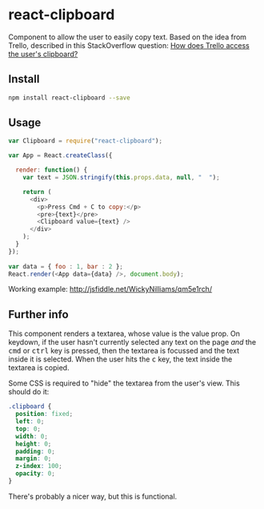 # react-clipboard

Component to allow the user to easily copy text. Based on the idea from Trello, described in this StackOverflow question: [How does Trello access the user's clipboard?](http://stackoverflow.com/questions/17527870/how-does-trello-access-the-users-clipboard)

## Install

```bash
npm install react-clipboard --save
```

## Usage

```js
var Clipboard = require("react-clipboard");

var App = React.createClass({

  render: function() {
    var text = JSON.stringify(this.props.data, null, "  ");

    return (
      <div>
        <p>Press Cmd + C to copy:</p>
        <pre>{text}</pre>
        <Clipboard value={text} />
      </div>
    );
  }
});
 
var data = { foo : 1, bar : 2 };
React.render(<App data={data} />, document.body);
```

Working example: http://jsfiddle.net/WickyNilliams/qm5e1rch/

## Further info

This component renders a textarea, whose value is the value prop. On keydown, if the user hasn't currently selected any text on the page *and* the <kbd>cmd</kbd> or <kbd>ctrl</kbd> key is pressed, then the textarea is focussed and the text inside it is selected. When the user hits the <kbd>c</kbd> key, the text inside the textarea is copied.

Some CSS is required to "hide" the textarea from the user's view. This should do it:

```css
.clipboard {
  position: fixed;
  left: 0;
  top: 0;
  width: 0;
  height: 0;
  padding: 0;
  margin: 0;
  z-index: 100;
  opacity: 0;
}
```

There's probably a nicer way, but this is functional.
